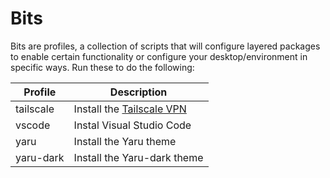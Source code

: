# Bits

Bits are profiles, a collection of scripts that will configure layered packages to enable certain functionality or configure your desktop/environment in specific ways. Run these to do the following:


| Profile | Description |
| ------- | ----------- |
| tailscale | Install the [Tailscale VPN](https://tailscale.com/) |
| vscode    | Instal Visual Studio Code |
| yaru      | Install the Yaru theme |
| yaru-dark | Install the Yaru-dark theme |
